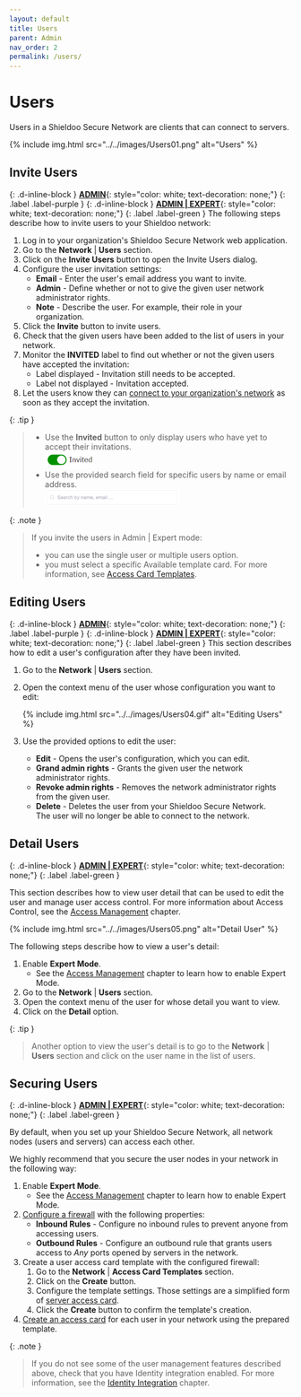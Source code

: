 ```yaml
---
layout: default
title: Users
parent: Admin
nav_order: 2
permalink: /users/
---
```


# Users
Users in a Shieldoo Secure Network are clients that can connect to servers.

{% include img.html src="../../images/Users01.png" alt="Users" %}

## Invite Users
{: .d-inline-block }
[__ADMIN__](/admin_getting_started/#administration-modes){: style="color: white; text-decoration: none;"}
{: .label .label-purple }
{: .d-inline-block }
[__ADMIN \| EXPERT__](/admin_getting_started/#administration-modes){: style="color: white; text-decoration: none;"}
{: .label .label-green }
The following steps describe how to invite users to your Shieldoo network:
1. Log in to your organization's Shieldoo Secure Network web application.
2. Go to the __Network__ \| __Users__ section.
3. Click on the __Invite Users__ button to open the Invite Users dialog.
4. Configure the user invitation settings: 
    - __Email__ -  Enter the user's email address you want to invite.
    - __Admin__ - Define whether or not to give the given user network administrator rights.
    - __Note__ - Describe the user. For example, their role in your organization.
5. Click the __Invite__ button to invite users.
6. Check that the given users have been added to the list of users in your network.
7. Monitor the __INVITED__ label to find out whether or not the given users have accepted the invitation:  
    - Label displayed - Invitation still needs to be accepted.
    - Label not displayed - Invitation accepted.
8. Let the users know they can [connect to your organization's network](/connect_me/) as soon as they accept the invitation.

{: .tip }
> - Use the __Invited__ button to only display users who have yet to accept their invitations.  
> ![](../../images/Users02.png)
> - Use the provided search field for specific users by name or email address.  
> ![](../../images/Users03.png)

{: .note }
>If you invite the users in Admin | Expert mode:
>- you can use the single user or multiple users option.
>- you must select a specific Available template card. For more information, see [Access Card Templates](/access_management/#access-card-templates/).

## Editing Users
{: .d-inline-block }
[__ADMIN__](/admin_getting_started/#administration-modes){: style="color: white; text-decoration: none;"}
{: .label .label-purple }
{: .d-inline-block }
[__ADMIN \| EXPERT__](/admin_getting_started/#administration-modes){: style="color: white; text-decoration: none;"}
{: .label .label-green }
This section describes how to edit a user's configuration after they have been invited.
1. Go to the __Network__ \| __Users__ section.
2. Open the context menu of the user whose configuration you want to edit:  

    {% include img.html src="../../images/Users04.gif" alt="Editing Users" %}

2. Use the provided options to edit the user:  
   - __Edit__ - Opens the user's configuration, which you can edit.
   - __Grand admin rights__ - Grants the given user the network administrator rights.
   - __Revoke admin rights__ - Removes the network administrator rights from the given user.
   - __Delete__ - Deletes the user from your Shieldoo Secure Network.  
   The user will no longer be able to connect to the network.


## Detail Users
{: .d-inline-block }
[__ADMIN \| EXPERT__](/admin_getting_started/#administration-modes){: style="color: white; text-decoration: none;"}
{: .label .label-green }

This section describes how to view user detail that can be used to edit the user and manage user access control. For more information about Access Control, see the [Access Management](/access_management/) chapter.

{% include img.html src="../../images/Users05.png" alt="Detail User" %}

The following steps describe how to view a user's detail:
1. Enable __Expert Mode__.
    - See the [Access Management](/access_management/) chapter to learn how to enable Expert Mode.
2. Go to the __Network__ \| __Users__ section.
3. Open the context menu of the user for whose detail you want to view.
3. Click on the __Detail__ option.

{: .tip }
>Another option to view the user's detail is to go to the __Network__ \| __Users__ section and click on the user name in the list of users.

## Securing Users
{: .d-inline-block }
[__ADMIN \| EXPERT__](/admin_getting_started/#administration-modes){: style="color: white; text-decoration: none;"}
{: .label .label-green }

By default, when you set up your Shieldoo Secure Network, all network nodes (users and servers) can access each other. 

We highly recommend that you secure the user nodes in your network in the following way:
1. Enable __Expert Mode__.
    - See the [Access Management](/access_management/) chapter to learn how to enable Expert Mode.
2. [Configure a firewall](/access_management/#firewalls) with the following properties:  
    - __Inbound Rules__ - Configure no inbound rules to prevent anyone from accessing users.
    - __Outbound Rules__ - Configure an outbound rule that grants users access to *Any* ports opened by servers in the network.
3. Create a user access card template with the configured firewall:
   1. Go to the __Network__ \| __Access Card Templates__ section.
   2. Click on the __Create__ button.
   3. Configure the template settings. Those settings are a simplified form of [server access card](/access_management/#creating-server-access-cards).
   4. Click the __Create__ button to confirm the template's creation.
4. [Create an access card](/access_management/#access-cards) for each user in your network using the prepared template.

{: .note }
>If you do not see some of the user management features described above, check that you have Identity integration enabled. For more information, see the [Identity Integration](/identity_integration/) chapter.